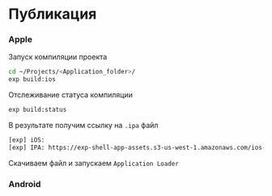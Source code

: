 # Публикация

### Apple

Запуск компиляции проекта 

````bash
cd ~/Projects/<Application_folder>/
exp build:ios
````

Отслеживание статуса компиляции
````bash
exp build:status
````

В результате получим ссылку на ``.ipa`` файл

````bash
[exp] iOS:
[exp] IPA: https://exp-shell-app-assets.s3-us-west-1.amazonaws.com/ios-4f9b8a44-e427-4572-a016-ea17429b19ab-archive.ipa
````

Скачиваем файл и запускаем ``Application Loader`` 

### Android